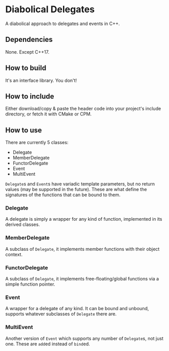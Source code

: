# Diabolical Delegates

A diabolical approach to delegates and events in C++.

## Dependencies

None. Except C++17.

## How to build

It's an interface library. You don't!

## How to include

Either download/copy & paste the header code into your project's include directory, or fetch it with CMake or CPM.

## How to use

There are currently 5 classes:
- Delegate
- MemberDelegate
- FunctorDelegate
- Event
- MultiEvent

`Delegate`s and `Event`s have variadic template parameters, but no return values (may be supported in the future).
These are what define the signatures of the functions that can be bound to them.

### Delegate

A delegate is simply a wrapper for any kind of function, implemented in its derived classes.

### MemberDelegate

A subclass of `Delegate`, it implements member functions with their object context.

### FunctorDelegate

A subclass of `Delegate`, it implements free-floating/global functions via a simple function pointer.

### Event

A wrapper for a delegate of any kind. It can be bound and unbound, supports whatever subclasses of `Delegate` there are.

### MultiEvent

Another version of `Event` which supports any number of `Delegate`s, not just one. These are `add`ed instead of `bind`ed.
